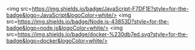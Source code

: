 <img src=https://img.shields.io/badge/JavaScript-F7DF1E?style=for-the-badge&logo=JavaScript&logoColor=white/>
<img src=https://img.shields.io/badge/Node.js-43853D?style=for-the-badge&logo=node.js&logoColor=white/>
<img src=https://img.shields.io/badge/docker-%230db7ed.svg?style=for-the-badge&logo=docker&logoColor=white/>
